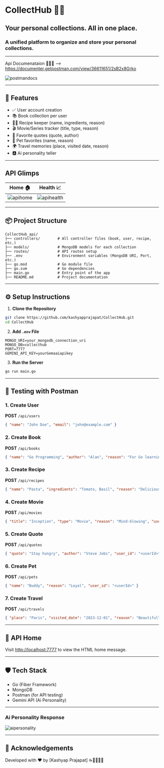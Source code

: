 # CollectHub 🎒📃

## Your personal collections. All in one place.

### A unified platform to organize and store your personal collections.     

---

Api Documenataion 👨🏻‍💻 --> https://documenter.getpostman.com/view/36611651/2sB2x8Grko

![postmandocs](./Demoimages/poatmanApiDoc.png)

---

## 🚀 Features

- ✅ User account creation
- 📚 Book collection per user
- 🧑‍🍳 Recipe keeper (name, ingredients, reason)
- 🎬 Movie/Series tracker (title, type, reason)
- 📝 Favorite quotes (quote, author)
- 🐾 Pet favorites (name, reason)
- 🌍 Travel memories (place, visited date, reason)
- 🅰️ Ai personality teller

---
## API Glimps

| Home 🏠 | Health 📈 |
|--------|--------|
| ![apihome](./Demoimages/ApiHome.png) | ![apihealth](./Demoimages/apiHealth.png) |


---
## 📦 Project Structure

```
CollectHub_api/
├── controllers/        # All controller files (book, user, recipe, etc.)
├── models/             # MongoDB models for each collection
├── routes/             # API routes setup
├── .env                # Environment variables (MongoDB URI, Port, etc.)
├── go.mod              # Go module file
├── go.sum              # Go dependencies
├── main.go             # Entry point of the app
├── README.md           # Project documentation
```
---

## ⚙️ Setup Instructions

1. **Clone the Repository**
```bash
git clone https://github.com/kashyapprajapat/CollectHub.git
cd CollectHub
```

2. **Add `.env` File**
```
MONGO_URI=your_mongodb_connection_uri
MONGO_DB=collecthub
PORT=7777
GEMINI_API_KEY=yourGemaaiapikey
```

3. **Run the Server**
```bash
go run main.go
```

---

## 🧪 Testing with Postman

### 1. Create User
**POST** `/api/users`
```json
{ "name": "John Doe", "email": "john@example.com" }
```

### 2. Create Book
**POST** `/api/books`
```json
{ "name": "Go Programming", "author": "Alan", "reason": "For Go learning", "user_id": "<userId>" }
```

### 3. Create Recipe
**POST** `/api/recipes`
```json
{ "name": "Pasta", "ingredients": "Tomato, Basil", "reason": "Delicious", "user_id": "<userId>" }
```

### 4. Create Movie
**POST** `/api/movies`
```json
{ "title": "Inception", "type": "Movie", "reason": "Mind-blowing", "user_id": "<userId>" }
```

### 5. Create Quote
**POST** `/api/quotes`
```json
{ "quote": "Stay hungry", "author": "Steve Jobs", "user_id": "<userId>" }
```

### 6. Create Pet
**POST** `/api/pets`
```json
{ "name": "Buddy", "reason": "Loyal", "user_id": "<userId>" }
```

### 7. Create Travel
**POST** `/api/travels`
```json
{ "place": "Paris", "visited_date": "2023-12-01", "reason": "Beautiful", "user_id": "<userId>" }
```

---

## 📄 API Home

Visit [http://localhost:7777](http://localhost:7777) to view the HTML home message.

---

## 🛡️ Tech Stack

- Go (Fiber Framework)
- MongoDB
- Postman (for API testing)
- Gemini API (Ai Personality)

---

### Ai Personality Response
![aipersonality](./Demoimages/AiPersonalaity.png)


---
## 🙌 Acknowledgements

Developed with ❤️ by [Kashyap Prajapat] ☕🧋👨🏻‍💻